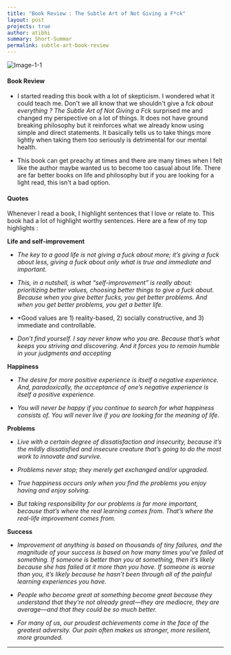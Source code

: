```yaml
---
title: "Book Review : The Subtle Art of Not Giving a F*ck"
layout: post
projects: true
author: atibhi
summary: Short-Summar
permalink: subtle-art-book-review
---
```


![Image-1-1](https://asquare14.github.io/assets/images/subtle-art.jpg)

#### Book Review

- I started reading this book with a lot of skepticism. I wondered what it could teach me. Don't we all know that we shouldn't give a f*ck about everything ? The Subtle Art of Not Giving a F*ck surprised me and changed my perspective on a lot of things. It does not have ground breaking philosophy but it reinforces what we already know using simple and direct statements. It basically tells us to take things more lightly when taking them too seriously is detrimental for our mental health.

- This book can get preachy at times and there are many times when I felt like the author maybe wanted us to become too casual about life. There are far better books on life and philosophy but if you are looking for a light read, this isn't a bad option.

#### Quotes

Whenever I read a book, I highlight sentences that I love or relate to. This book had a lot of highlight worthy sentences. Here are a few of my top highlights :

**Life and self-improvement**

- *The key to a good life is not giving a fuck about more; it’s giving a fuck about less, giving a fuck about only what is true and immediate and important.*

- *This, in a nutshell, is what “self-improvement” is really about: prioritizing better values, choosing better things
to give a fuck about. Because when you give better fucks, you get better problems. And when you get better
problems, you get a better life.*

- *Good values are 1) reality-based, 2) socially constructive, and 3) immediate and controllable. 

- *Don’t find yourself. I say never know who you are. Because that’s what keeps you striving and discovering. And it forces you to remain humble in your judgments and accepting*

**Happiness**

- *The desire for more positive experience is itself a negative experience. And, paradoxically, the acceptance of one’s negative experience is itself a positive experience.*


- *You will never be happy if you continue to search for what happiness consists of. You will never live if you are looking for the meaning of life.*

**Problems**

- *Live with a certain degree of dissatisfaction and insecurity, because it’s the mildly dissatisfied and insecure
creature that’s going to do the most work to innovate and survive.*

- *Problems never stop; they merely get exchanged and/or upgraded.*

- *True happiness occurs only when you find the problems you enjoy having and enjoy solving.*

- *But taking responsibility for our problems is far more important, because that’s where the real learning comes
from. That’s where the real-life improvement comes from.*

**Success**

- *Improvement at anything is based on thousands of tiny failures, and the magnitude of your success is based on how many times you’ve failed at something. If someone is better than you at something, then it’s likely because she has failed at it more than you have. If someone is worse than you, it’s likely because he hasn’t been through all of the painful learning experiences you have.*

- *People who become great at something become great because they understand that they’re not already great—they are mediocre, they are average—and that they could be so much better.*

- *For many of us, our proudest achievements come in the face of the greatest adversity. Our pain often makes us stronger, more resilient, more grounded.*

---